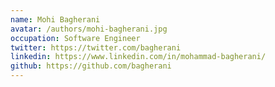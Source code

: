 ```yaml
---
name: Mohi Bagherani
avatar: /authors/mohi-bagherani.jpg
occupation: Software Engineer
twitter: https://twitter.com/bagherani
linkedin: https://www.linkedin.com/in/mohammad-bagherani/
github: https://github.com/bagherani
---
```

